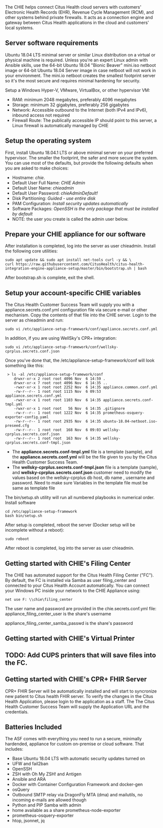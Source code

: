 The CHIE helps connect Citus Health cloud servers with customers' Electronic Health Records (EHR), Revenue Cycle Management (RCM), and other systems behind private firewalls. It acts as a connection engine and gateway between Citus Health applications in the cloud and customers' local systems.

## Server software requirements

Ubuntu 18.04 LTS minimal server or similar Linux distribution on a virtual or physical machine is required. Unless you're an expert Linux admin with Ansible skills, use the 64-bit Ubuntu 18.04 "Bionic Beaver" mini.iso netboot image or 64-bit Ubuntu 18.04 Server image in case netboot will not work in your environment. The mini.io netboot creates the smallest footprint server so it's the most secure and requires minimal hardening for security.

Setup a Windows Hyper-V, VMware, VirtualBox, or other hypervisor VM:  

 - RAM: minimum 2048 megabytes, preferably 4096 megabytes
 -  Storage:   minimum 32 gigabytes, preferably 256 gigabytes 
 - Network: Accessible  outbound to the Internet (both IPv4 and IPv6), inbound access not required
 - Firewall Route: The publically accessible IP should point to  this server, a Linux firewall is automatically managed by CHIE

## Setup the operating system

First, install Ubuntu 18.04.1 LTS or above minimal server on your preferred hypervisor. The smaller the footprint, the safer and more secure the system. You can use most of the defaults, but provide the following defaults when you are asked to make choices:

 - Hostname: *chie*.
 - Default User Full Name: *CHIE Admin*
 - Default User Name: *chieadmin*
 - Default User Password: *chieAdminDefault!*
 - Disk Partitioning: *Guided - use entire disk*
 - PAM Configuration: *Install security updates automatically*
 - Software Packages: *OpenSSH is the only package that must be installed by default*
 - NOTE: the user you create is called the admin user below.
## Prepare your CHIE appliance for our software
After installation is completed, log into the server as user chieadmin.
Install the following core utilities:

    sudo apt update && sudo apt install net-tools curl -y && \
    curl https://raw.githubusercontent.com/CitusHealth/citus-health-integration-engine-appliance-setup/master/bin/bootstrap.sh | bash

After bootstrap.sh is complete, exit the shell.

## Setup your account-specific CHIE variables

The Citus Health Customer Success Team will supply you with a appliance.secrets.conf.yml configuration file via secure e-mail or other mechanism. Copy the contents of that file into the CHIE server.
Login to the server as chieadmin and run:

    sudo vi /etc/appliance-setup-framework/conf/appliance.secrets.conf.yml

In addition, if you are using WellSky's CPR+ integration:

    sudo vi /etc/appliance-setup-framework/conf/wellsky-cprplus.secrets.conf.json
Once you've done that, the /etc/appliance-setup-framework/conf will look something like this:

     > ls -al /etc/appliance-setup-framework/conf    
        drwxr-xr-x 2 root root 4096 Nov  6 14:59 .
        drwxr-xr-x 7 root root 4096 Nov  6 14:35 ..
        -rwxr-xr-x 1 root root 2252 Nov  6 14:35 appliance.common.conf.yml
        -rw-r--r-- 1 root root 1115 Nov  6 09:53 appliance.secrets.conf.yml
        -rwxr-xr-x 1 root root 1103 Nov  6 14:35 appliance.secrets.conf-tmpl.yml
        -rwxr-xr-x 1 root root   56 Nov  6 14:35 .gitignore
        -rw-r--r-- 1 root root 1222 Nov  6 14:35 prometheus-osquery-exporter-config.yaml
        -rw-r--r-- 1 root root 2935 Nov  6 14:35 ubuntu-18.04-netboot.iso-preseed.cfg
        -rw-r--r-- 1 root root  168 Nov  6 09:03 wellsky-cprplus.secrets.conf.json
        -rw-r--r-- 1 root root  163 Nov  6 14:35 wellsky-cprplus.secrets.conf-tmpl.json

* The **appliance.secrets.conf-tmpl.yml** file is a template (sample), and the **appliance.secrets.conf.yml** will be the file given to you by the Citus Health Customer Success Team.
* The **wellsky-cprplus.secrets.conf-tmpl.json** file is a template (sample), and **wellsky-cprplus.secrets.conf.json** customer need to modify the values based on the wellsky-cprplus db host, db name , username and password. Need to make sure Variables in the template file must be same as template file 

The bin/setup.sh utility will run all numbered playbooks in numerical order.
Install software

    cd /etc/appliance-setup-framework
    bash bin/setup.sh

After setup is completed, reboot the server (Docker setup will be incomplete without a reboot):

    sudo reboot
After reboot is completed, log into the server as user chieadmin.  

## Getting started with CHIE's Filing Center

The CHIE has automated support for the Citus Health Filing Center ("FC"). By default, the FC is installed via Samba as user filing_center and connected to your Citus Health Account automatically.
You can connect your Windows PC inside your network to the CHIE Appliance using:

    net use F: \\chie\filing_center
The user name and password are provided in the chie.secrets.conf.yml file:
appliance_filing_center_user is the share's username

appliance_filing_center_samba_passwd is the share's password

## Getting started with CHIE's Virtual Printer

## TODO: Add CUPS printers that will save files into the FC.


## Getting started with CHIE's CPR+ FHIR Server
CPR+ FHIR Server will be automatically installed and will start to syncronize new patient to Citus health FHIR server.  To verify the changes in the Citus Health Application, please login to the application as a staff. The The Citus Health Customer Success Team will supply the Application URL and the credentials.

## Batteries Included

The ASF comes with everything you need to run a secure, minimally hardended, appliance for custom on-premise or cloud software. That includes: 
  -  Base Ubuntu 18.04 LTS with automatic security updates turned on
  -  UFW and fail2ban 
  - OpenSSH 
  - ZSH with Oh My ZSH! and Antigen 
  - Ansible and ARA
 -  Docker with Container Configuration Framework and docker-gen 
 -  osQuery
 -  Outbound SMTP relay via DragonFly MTA (dma) and mailutils, no   incoming e-mails are allowed though
 -  Python and PIP Samba with admin
 -  home available as a share prometheus-node-exporter
 -  prometheus-osquery-exporter
 -  htop, jsonnet, jq

